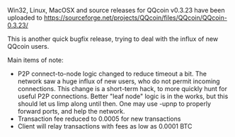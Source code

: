 Win32, Linux, MacOSX and source releases for QQcoin v0.3.23 have been uploaded to
https://sourceforge.net/projects/QQcoin/files/QQcoin/QQcoin-0.3.23/

This is another quick bugfix release, trying to deal with the influx of new QQcoin users.

Main items of note:

* P2P connect-to-node logic changed to reduce timeout a bit.  The network saw a huge influx of new users, who do not permit incoming connections.  This change is a short-term hack, to more quickly hunt for useful P2P connections.  Better "leaf node" logic is in the works, but this should let us limp along until then.  One may use -upnp to properly forward ports, and help the network.
* Transaction fee reduced to 0.0005 for new transactions
* Client will relay transactions with fees as low as 0.0001 BTC
